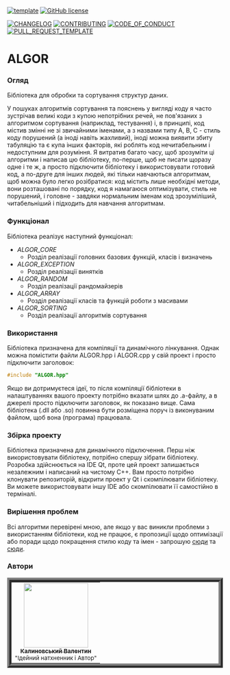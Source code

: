 [![template](https://img.shields.io/badge/Repository-template-darkred)](https://github.com/Nakama3942/template_rep)
[![GitHub license](https://img.shields.io/github/license/Nakama3942/ALGOR?color=gold&style=flat-square)](https://github.com/Nakama3942/ALGOR/blob/main/LICENSE)

[![CHANGELOG](https://img.shields.io/badge/here-CHANGELOG-yellow)](https://github.com/Nakama3942/ALGOR/blob/main/CHANGELOG.md)
[![CONTRIBUTING](https://img.shields.io/badge/here-CONTRIBUTING-indigo)](https://github.com/Nakama3942/ALGOR/blob/main/CONTRIBUTING.md)
[![CODE_OF_CONDUCT](https://img.shields.io/badge/here-CODE_OF_CONDUCT-darkgreen)](https://github.com/Nakama3942/ALGOR/blob/main/CODE_OF_CONDUCT.md)
[![PULL_REQUEST_TEMPLATE](https://img.shields.io/badge/here-PULL_REQUEST_TEMPLATE-orange)](https://github.com/Nakama3942/ALGOR/blob/main/.github/PULL_REQUEST_TEMPLATE.md)

# ALGOR
### Огляд
Бібліотека для обробки та сортування структур даних.

У пошуках алгоритмів сортування та пояснень у вигляді коду я часто зустрічав великі коди з купою непотрібних речей, не пов'язаних з алгоритмом сортування (наприклад, тестування) і, в принципі, код містив змінні не зі звичайними іменами, а з назвами типу A, B, C - стиль коду порушений (а іноді навіть жахливий), іноді можна виявити збиту табуляцію та є купа інших факторів, які роблять код нечитабельним і недоступним для розуміння. Я витратив багато часу, щоб зрозуміти ці алгоритми і написав цю бібліотеку, по-перше, щоб не писати щоразу одне і те ж, а просто підключити бібліотеку і використовувати готовий код, а по-друге для інших людей, які тільки навчаються алгоритмам, щоб можна було легко розібратися: код містить лише необхідні методи, вони розташовані по порядку, код я намагаюся оптимізувати, стиль не порушений, і головне - завдяки нормальним іменам код зрозуміліший, читабельніший і підходить для навчання алгоритмам.

### Функціонал
Бібліотека реалізує наступний функціонал:
- *ALGOR_CORE*
	- Розділ реалізації головних базових функцій, класів і визначень
- *ALGOR_EXCEPTION*
	- Розділ реалізації винятків
- *ALGOR_RANDOM*
	- Розділ реалізації рандомайзерів
- *ALGOR_ARRAY*
	- Розділ реалізації класів та функцій роботи з масивами
- *ALGOR_SORTING*
	- Розділ реалізації алгоритмів сортування

### Використання
Бібліотека призначена для компіляції та динамічного лінкування. Однак можна помістити файли ALGOR.hpp і ALGOR.cpp у свій проект і просто підключити заголовок:
```cpp
#include "ALGOR.hpp"
```
Якщо ви дотримуєтеся ідеї, то після компіляції бібліотеки в налаштуваннях вашого проекту потрібно вказати шлях до .a-файлу, а в джерелі просто підключити заголовок, як показано вище. Сама бібліотека (.dll або .so) повинна бути розміщена поруч із виконуваним файлом, щоб вона (програма) працювала.

### Збірка проекту
Бібліотека призначена для динамічного підключення. Перш ніж використовувати бібліотеку, потрібно спершу зібрати бібліотеку. Розробка здійснюється на IDE Qt, проте цей проект залишається незалежним і написаний на чистому C++. Вам просто потрібно клонувати репозиторій, відкрити проект у Qt і скомпілювати бібліотеку. Ви можете використовувати іншу IDE або скомпілювати її самостійно в терміналі.

### Вирішення проблем
Всі алгоритми перевірені мною, але якщо у вас виникли проблеми з використанням бібліотеки, код не працює, є пропозиції щодо оптимізації або поради щодо покращення стилю коду та імен - запрошую [сюди](https://github.com/Nakama3942/ALGOR/blob/main/CONTRIBUTING.md) та [сюди](https://github.com/Nakama3942/ALGOR/blob/main/CODE_OF_CONDUCT.md).

### Автори
<table align="center" style="border-width: 10; border-style: ridge">
	<tr>
		<td align="center"><a href="https://github.com/Nakama3942"><img src="https://avatars.githubusercontent.com/u/73797846?s=400&u=a9b7688ac521d739825d7003a5bd599aab74cb76&v=4" width="150px;" alt=""/><br /><sub><b>Калиновський Валентин</b></sub></a><sub><br />"Ідейний натхненник і Автор"</sub></td>
		<!--<td></td>-->
	</tr>
<!--
	<tr>
		<td></td>
		<td></td>
	</tr>
-->
</table>